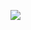 ![]([https://github.com/Your_Repository_Name/Your_GIF_Name.gif](https://github.com/Rektoooooo/Rick-Morty/blob/main/Showcase%20gif.gif))
